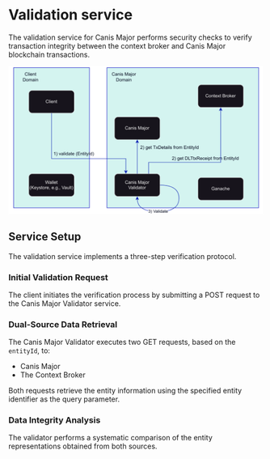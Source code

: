 # Validation service

The validation service for Canis Major performs security checks to verify transaction integrity between the context broker and Canis Major blockchain transactions.

![Validation service](validation_service.png)


## Service Setup
The validation service implements a three-step verification protocol.

### Initial Validation Request
The client initiates the verification process by submitting a POST request to the Canis Major Validator service. 

### Dual-Source Data Retrieval
The Canis Major Validator executes two GET requests, based on the `entityId`,  to:
- Canis Major
- The Context Broker 

Both requests retrieve the entity information using the specified entity identifier as the query parameter.

### Data Integrity Analysis
The validator performs a systematic comparison of the entity representations obtained from both sources. 
